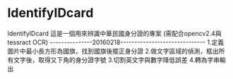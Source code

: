# IdentifyIDcard
IdentifyIDcard
這是一個用來辨識中華民國身分證的專案
(需配合opencv2.4與tessract OCR)
---------------20160218------------------------------
1.定義圖片中最小長方形為國旗，找到國旗後擺正身分證
2.做文字區域的偵測，框出所有文字後，取得又下角的身分證字號
3.切割英文字與數字降低誤差
4.轉為字串輸出
